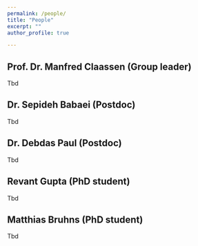 ```yaml
---
permalink: /people/
title: "People"
excerpt: ""
author_profile: true

---
```



## Prof. Dr. Manfred Claassen (Group leader)

Tbd

## Dr. Sepideh Babaei (Postdoc)

Tbd 

## Dr. Debdas Paul (Postdoc)

Tbd

## Revant Gupta (PhD student)

Tbd

## Matthias Bruhns (PhD student)

Tbd
